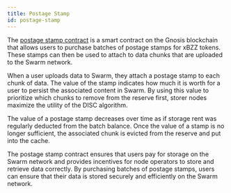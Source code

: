 ```yaml
---
title: Postage Stamp 
id: postage-stamp
---
```


The [postage stamp contract](https://github.com/ethersphere/storage-incentives/blob/master/src/PostageStamp.sol) is a smart contract on the Gnosis blockchain that allows users to purchase batches of postage stamps for xBZZ tokens. These stamps can then be used to attach to data chunks that are uploaded to the Swarm network.

When a user uploads data to Swarm, they attach a postage stamp to each chunk of data. The value of the stamp indicates how much it is worth for a user to persist the associated content in Swarm. By using this value to prioritize which chunks to remove from the reserve first, storer nodes maximize the utility of the DISC algorithm.

The value of a postage stamp decreases over time as if storage rent was regularly deducted from the batch balance. Once the value of a stamp is no longer sufficient, the associated chunk is evicted from the reserve and put into the cache.

The postage stamp contract ensures that users pay for storage on the Swarm network and provides incentives for node operators to store and retrieve data correctly. By purchasing batches of postage stamps, users can ensure that their data is stored securely and efficiently on the Swarm network.